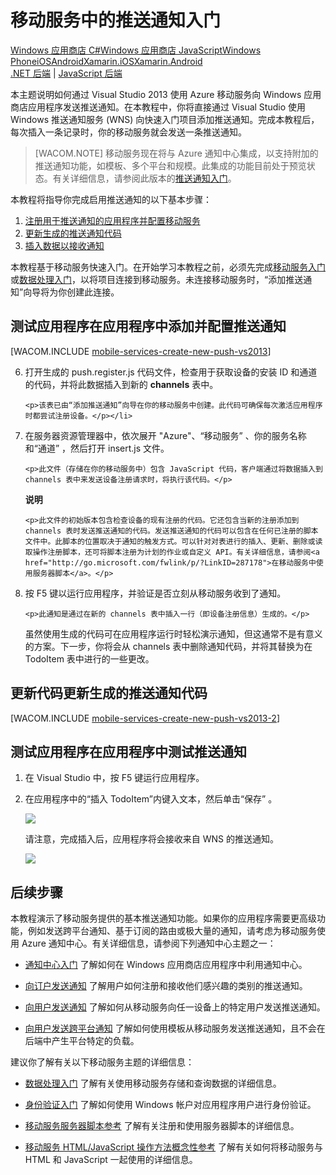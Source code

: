 <properties linkid="develop-mobile-tutorials-get-started-with-push-js-vs2013" urlDisplayName="Get Started with Push (JS)" pageTitle="Get started with push notifications (Windows Store JavaScript) | Mobile Dev Center" metaKeywords="" description="Learn how to use Azure Mobile Services to send push notifications to your Windows Store JavaScript app." metaCanonical="/develop/mobile/tutorials/get-started-with-push-dotnet/" services="" documentationCenter="Mobile" title="Get started with push notifications in Mobile Services" authors="glenga" solutions="" manager="" editor="" />
<tags ms.service=""
    ms.date="11/22/2014"
    wacn.date="04/11/2015"
    />

# 移动服务中的推送通知入门

<div class="dev-center-tutorial-selector sublanding"><a href="/zh-cn/documentation/articles/mobile-services-windows-store-dotnet-get-started-push" title="Windows Store C#">Windows 应用商店 C#</a><a href="/zh-cn/documentation/articles/mobile-services-windows-store-javascript-get-started-push" title="Windows Store JavaScript" class="current">Windows 应用商店 JavaScript</a><a href="/zh-cn/documentation/articles/mobile-services-windows-phone-get-started-push" title="Windows Phone">Windows Phone</a><a href="/zh-cn/documentation/articles/mobile-services-ios-get-started-push" title="iOS">iOS</a><a href="/zh-cn/documentation/articles/mobile-services-android-get-started-push" title="Android">Android</a><a href="/zh-cn/documentation/articles/partner-xamarin-mobile-services-ios-get-started-push" title="Xamarin.iOS">Xamarin.iOS</a><a href="/zh-cn/documentation/articles/partner-xamarin-mobile-services-android-get-started-push" title="Xamarin.Android">Xamarin.Android</a></div>

<div class="dev-center-tutorial-subselector"><a href="/zh-cn/documentation/articles/mobile-services-dotnet-backend-windows-store-javascript-get-started-push/" title=".NET backend">.NET 后端</a> |  <a href="/zh-cn/documentation/articles/mobile-services-windows-store-javascript-get-started-push/"  title="JavaScript backend" class="current">JavaScript 后端</a></div>

本主题说明如何通过 Visual Studio 2013 使用 Azure 移动服务向 Windows 应用商店应用程序发送推送通知。在本教程中，你将直接通过 Visual Studio 使用 Windows 推送通知服务 (WNS) 向快速入门项目添加推送通知。完成本教程后，每次插入一条记录时，你的移动服务就会发送一条推送通知。

> [WACOM.NOTE] 移动服务现在将与 Azure 通知中心集成，以支持附加的推送通知功能，如模板、多个平台和规模。此集成的功能目前处于预览状态。有关详细信息，请参阅此版本的[推送通知入门][]。

本教程将指导你完成启用推送通知的以下基本步骤：

1.  [注册用于推送通知的应用程序并配置移动服务][]
2.  [更新生成的推送通知代码][]
3.  [插入数据以接收通知][]

本教程基于移动服务快速入门。在开始学习本教程之前，必须先完成[移动服务入门][]或[数据处理入门][]，以将项目连接到移动服务。未连接移动服务时，“添加推送通知”向导将为你创建此连接。

<a name="register"></a>
## 测试应用程序在应用程序中添加并配置推送通知

[WACOM.INCLUDE [mobile-services-create-new-push-vs2013](../includes/mobile-services-create-new-push-vs2013.md)]

<ol start="6">
<li><p>打开生成的 push.register.js 代码文件，检查用于获取设备的安装 ID 和通道的代码，并将此数据插入到新的 <b>channels</b> 表中。</p>

    <p>该表已由“添加推送通知”向导在你的移动服务中创建。此代码可确保每次激活应用程序时都尝试注册设备。</p></li>

<li><p>在服务器资源管理器中，依次展开 "Azure"、“移动服务” 、你的服务名称和“通道” ，然后打开 insert.js 文件。</p>

    <p>此文件（存储在你的移动服务中）包含 JavaScript 代码，客户端通过将数据插入到 channels 表中来发送设备注册请求时，将执行该代码。</p>

<div class="dev-callout"><b>说明</b>

    <p>此文件的初始版本包含检查设备的现有注册的代码。它还包含当新的注册添加到 channels 表时发送推送通知的代码。发送推送通知的代码可以包含在任何已注册的脚本文件中。此脚本的位置取决于通知的触发方式。可以针对对表进行的插入、更新、删除或读取操作注册脚本，还可将脚本注册为计划的作业或自定义 API。有关详细信息，请参阅<a href="http://go.microsoft.com/fwlink/p/?LinkID=287178">在移动服务中使用服务器脚本</a>。</p>
</div>
</li>

<li><p>按 F5 键以运行应用程序，并验证是否立刻从移动服务收到了通知。</p>

    <p>此通知是通过在新的 channels 表中插入一行（即设备注册信息）生成的。</p>

<p>虽然使用生成的代码可在应用程序运行时轻松演示通知，但这通常不是有意义的方案。下一步，你将会从 channels 表中删除通知代码，并将其替换为在 TodoItem 表中进行的一些更改。</p>
</li>
</ol>

<a name="update-scripts"></a>
## 更新代码更新生成的推送通知代码

[WACOM.INCLUDE [mobile-services-create-new-push-vs2013-2](../includes/mobile-services-create-new-push-vs2013-2.md)]

<a name="test"></a>
## 测试应用程序在应用程序中测试推送通知

1.  在 Visual Studio 中，按 F5 键运行应用程序。

2.  在应用程序中的“插入 TodoItem”内键入文本，然后单击“保存” 。

    ![][0]

    请注意，完成插入后，应用程序将会接收来自 WNS 的推送通知。

    ![][1]

<a name="next-steps"> </a>
## 后续步骤

本教程演示了移动服务提供的基本推送通知功能。如果你的应用程序需要更高级功能，例如发送跨平台通知、基于订阅的路由或极大量的通知，请考虑为移动服务使用 Azure 通知中心。有关详细信息，请参阅下列通知中心主题之一：

-   [通知中心入门][]
    了解如何在 Windows 应用商店应用程序中利用通知中心。

-   [向订户发送通知][]
    了解用户如何注册和接收他们感兴趣的类别的推送通知。

-   [向用户发送通知][]
    了解如何从移动服务向任一设备上的特定用户发送推送通知。

-   [向用户发送跨平台通知][]
    了解如何使用模板从移动服务发送推送通知，且不会在后端中产生平台特定的负载。

建议你了解有关以下移动服务主题的详细信息：

-   [数据处理入门][]
    了解有关使用移动服务存储和查询数据的详细信息。

-   [身份验证入门][]
    了解如何使用 Windows 帐户对应用程序用户进行身份验证。

-   [移动服务服务器脚本参考][]
    了解有关注册和使用服务器脚本的详细信息。

-   [移动服务 HTML/JavaScript 操作方法概念性参考][]
    了解有关如何将移动服务与 HTML 和 JavaScript 一起使用的详细信息。

  [Windows 应用商店 C\#]: /zh-cn/documentation/articles/mobile-services-windows-store-dotnet-get-started-push "Windows 应用商店 C#"
  [Windows 应用商店 JavaScript]: /zh-cn/documentation/articles/mobile-services-windows-store-javascript-get-started-push "Windows 应用商店 JavaScript"
  [Windows Phone]: /zh-cn/documentation/articles/mobile-services-windows-phone-get-started-push "Windows Phone"
  [iOS]: /zh-cn/documentation/articles/mobile-services-ios-get-started-push "iOS"
  [Android]: /zh-cn/documentation/articles/mobile-services-android-get-started-push "Android"
  [Xamarin.iOS]: /zh-cn/documentation/articles/partner-xamarin-mobile-services-ios-get-started-push "Xamarin.iOS"
  [Xamarin.Android]: /zh-cn/documentation/articles/partner-xamarin-mobile-services-android-get-started-push "Xamarin.Android"
  [.NET 后端]: /zh-cn/documentation/articles/mobile-services-dotnet-backend-windows-store-javascript-get-started-push/ ".NET 后端"
  [JavaScript 后端]: /zh-cn/documentation/articles/mobile-services-windows-store-javascript-get-started-push/ "JavaScript 后端"
  [推送通知入门]: /zh-cn/documentation/articles/mobile-services-javascript-backend-windows-store-javascript-get-started-push/
  [注册用于推送通知的应用程序并配置移动服务]: #register
  [更新生成的推送通知代码]: #update-scripts
  [插入数据以接收通知]: #test
  [移动服务入门]: /develop/mobile/tutorials/get-started/
  [数据处理入门]: /develop/mobile/tutorials/get-started-with-data-js/
  [mobile-services-create-new-push-vs2013]: ../includes/mobile-services-create-new-push-vs2013.md
  [在移动服务中使用服务器脚本]: http://go.microsoft.com/fwlink/p/?LinkID=287178
  [mobile-services-create-new-push-vs2013-2]: ../includes/mobile-services-create-new-push-vs2013-2.md
  [0]: ./media/mobile-services-windows-store-javascript-get-started-push/mobile-quickstart-push1.png
  [1]: ./media/mobile-services-windows-store-javascript-get-started-push/mobile-quickstart-push2.png
  [通知中心入门]: /documentation/articles/notification-hubs-windows-store-dotnet-get-started/
  [向订户发送通知]: /documentation/articles/notification-hubs-windows-store-dotnet-send-breaking-news/
  [向用户发送通知]: /documentation/articles/mobile-services-dotnet-backend-windows-store-dotnet-push-notifications-app-users/
  [向用户发送跨平台通知]: /documentation/articles/mobile-services-javascript-backend-windows-store-dotnet-push-notifications-app-users/
  [身份验证入门]: /develop/mobile/tutorials/get-started-with-users-js
  [移动服务服务器脚本参考]: /develop/mobile/how-to-guides/work-with-server-scripts/
  [移动服务 HTML/JavaScript 操作方法概念性参考]: /develop/mobile/how-to-guides/work-with-html-js-client/
